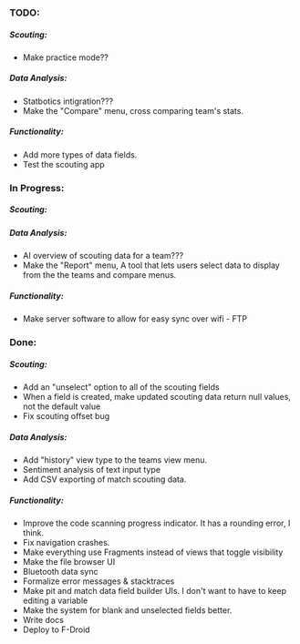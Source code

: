 ### TODO:
##### Scouting:
- Make practice mode??
##### Data Analysis:
- Statbotics intigration???
- Make the "Compare" menu, cross comparing team's stats.
##### Functionality:
- Add more types of data fields.
- Test the scouting app

### In Progress:
##### Scouting:
##### Data Analysis:
- AI overview of scouting data for a team???
- Make the "Report" menu, A tool that lets users select data to display from the the teams and compare menus.
##### Functionality:
- Make server software to allow for easy sync over wifi - FTP

### Done:
##### Scouting:
- Add an "unselect" option to all of the scouting fields
- When a field is created, make updated scouting data return null values, not the default value
- Fix scouting offset bug
##### Data Analysis:
- Add "history" view type to the teams view menu.
- Sentiment analysis of text input type
- Add CSV exporting of match scouting data.
##### Functionality:
- Improve the code scanning progress indicator. It has a rounding error, I think.
- Fix navigation crashes.
- Make everything use Fragments instead of views that toggle visibility
- Make the file browser UI
- Bluetooth data sync
- Formalize error messages & stacktraces
- Make pit and match data field builder UIs. I don't want to have to keep editing a variable
- Make the system for blank and unselected fields better.
- Write docs
- Deploy to F-Droid
